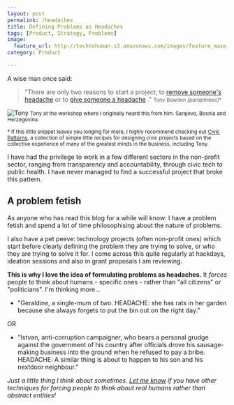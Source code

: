 ```yaml
---
layout: post
permalink: /headaches
title: Defining Problems as Headaches 
tags: [Product, Strategy, Problems]
image: 
  feature_url: http://techtohuman.s3.amazonaws.com/images/feature_maze.jpg
category: Product

---
```


A wise man once said: 

> "There are only two reasons to start a project; 
> to [remove someone's headache](http://civicpatterns.org/patterns/remove-a-headache/)
> or to [give someone a headache](http://civicpatterns.org/patterns/give-someone-a-headache/) ." 
<small> Tony Bowden <em>[paraphrase]</em>*</small> 

![Tony](http://techtohuman.s3.amazonaws.com/images/tony_bowden.jpg)
<small> Tony at the workshop where I originally heard this from him. Sarajevo, Bosnia and Herzegovina. </small> 

<small>* If this little snippet leaves you longing for more, I highly recommend checking out [Civic Patterns](http://civicpatterns.org/), a collection of simple little recipes for designing civic projects based on the collective experience of many of the greatest minds in the business, including Tony. </small> 


I have had the privilege to work in a few different sectors in the non-profit sector, ranging from transparency and accountability, through civic tech to public health. I have never managed to find a successful project that broke this pattern. 

## A problem fetish

As anyone who has read this blog for a while will know: I have a problem fetish and spend a lot of time philosophising about the nature of problems. 

I also have a pet peeve: technology projects (often non-profit ones) which start before clearly defining the problem they are trying to solve, or who they are trying to solve it for. I come across this quite regularly at hackdays, ideation sessions and also in grant proposals I am reviewing. 

**This is why I love the idea of formulating problems as headaches.** It *forces* people to think about humans - specific ones - rather than "all citizens" or "politicians". I'm thinking more...  

* "Geraldine, a single-mum of two. HEADACHE: she has rats in her garden because she always forgets to put the bin out on the right day."  

OR 

* "Istvan, anti-corruption campaigner, who bears a personal grudge against the government of his country after officials drove his sausage-making business into the ground when he refused to pay a bribe. HEADACHE: A similar thing is about to happen to his son and his nextdoor neighbour."

*Just a little thing I think about sometimes. [Let me know](http://techtohuman.com/contact/) if you have other techniques for forcing people to think about real humans rather than abstract entities!*
  
